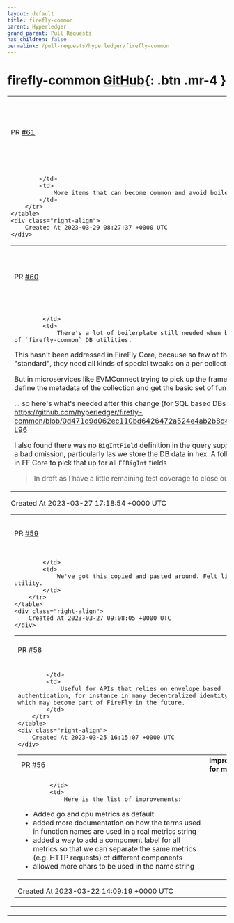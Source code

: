 ```yaml
---
layout: default
title: firefly-common
parent: Hyperledger
grand_parent: Pull Requests
has_children: false
permalink: /pull-requests/hyperledger/firefly-common
---
```


# firefly-common <span class="fs-3 right-align">[GitHub](https://github.com/hyperledger/firefly-common){: .btn .mr-4 }</span>


<div>
    <table>
        <tr>
            <td>
                PR <a href="https://github.com/hyperledger/firefly-common/pull/61" class=".btn">#61</a>
            </td>
            <td>
                <b>
                    Add Cobra command for showing configuration, and common function to run debug server
                </b>
            </td>
        </tr>
        <tr>
            <td>
                
            </td>
            <td>
                More items that can become common and avoid boilerplate in microservices built on this framework
            </td>
        </tr>
    </table>
    <div class="right-align">
        Created At 2023-03-29 08:27:37 +0000 UTC
    </div>
</div>

<div>
    <table>
        <tr>
            <td>
                PR <a href="https://github.com/hyperledger/firefly-common/pull/60" class=".btn">#60</a>
            </td>
            <td>
                <b>
                    CRUD utility for building microservices on the DB layer, and BigInt query fix
                </b>
            </td>
        </tr>
        <tr>
            <td>
                
            </td>
            <td>
                There's a lot of boilerplate still needed when building a microservice on top of `firefly-common` DB utilities.

This hasn't been addressed in FireFly Core, because so few of the collection are completely "standard", they need all kinds of special tweaks on a per collection basis. So the code is justified.

But in microservices like EVMConnect trying to pick up the framework, it would be great to just define the metadata of the collection and get the basic set of functions for free.

... so here's what's needed after this change (for SQL based DBs at least) - much better I hope:
https://github.com/hyperledger/firefly-common/blob/0d471d9d062ec110bd6426472a524e4ab2b8d440/pkg/dbsql/crud_test.go#L62-L96

I also found there was no `BigIntField` definition in the query support of `ffapi` - which seemed like a bad omission, particularly las we store the DB data in hex. A follow-on change would be needed in FF Core to pick that up for all `FFBigInt` fields

> In draft as I have a little remaining test coverage to close out on
            </td>
        </tr>
    </table>
    <div class="right-align">
        Created At 2023-03-27 17:18:54 +0000 UTC
    </div>
</div>

<div>
    <table>
        <tr>
            <td>
                PR <a href="https://github.com/hyperledger/firefly-common/pull/59" class=".btn">#59</a>
            </td>
            <td>
                <b>
                    Make common version library
                </b>
            </td>
        </tr>
        <tr>
            <td>
                
            </td>
            <td>
                We've got this copied and pasted around. Felt like it should be a common utility.
            </td>
        </tr>
    </table>
    <div class="right-align">
        Created At 2023-03-27 09:08:05 +0000 UTC
    </div>
</div>

<div>
    <table>
        <tr>
            <td>
                PR <a href="https://github.com/hyperledger/firefly-common/pull/58" class=".btn">#58</a>
            </td>
            <td>
                <b>
                    Add text/plain content type support
                </b>
            </td>
        </tr>
        <tr>
            <td>
                
            </td>
            <td>
                Useful for APIs that relies on envelope based authentication, for instance in many decentralized identity frameworks, which may become part of FireFly in the future.
            </td>
        </tr>
    </table>
    <div class="right-align">
        Created At 2023-03-25 16:15:07 +0000 UTC
    </div>
</div>

<div>
    <table>
        <tr>
            <td>
                PR <a href="https://github.com/hyperledger/firefly-common/pull/56" class=".btn">#56</a>
            </td>
            <td>
                <b>
                    improvements for metrics 
                </b>
            </td>
        </tr>
        <tr>
            <td>
                
            </td>
            <td>
                Here is the list of improvements:
- Added go and cpu metrics as default
- added more documentation on how the terms used in function names are used in a real metrics string
- added a way to add a component label for all metrics so that we can separate the same metrics (e.g. HTTP requests) of different components
- allowed more chars to be used in the name string
            </td>
        </tr>
    </table>
    <div class="right-align">
        Created At 2023-03-22 14:09:19 +0000 UTC
    </div>
</div>

